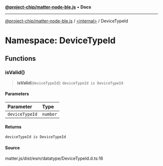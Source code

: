 [**@project-chip/matter-node-ble.js**](../../../README.md) • **Docs**

***

[@project-chip/matter-node-ble.js](../../../globals.md) / [\<internal\>](../../README.md) / DeviceTypeId

# Namespace: DeviceTypeId

## Functions

### isValid()

> **isValid**(`deviceTypeId`): `deviceTypeId is DeviceTypeId`

#### Parameters

| Parameter | Type |
| :------ | :------ |
| `deviceTypeId` | `number` |

#### Returns

`deviceTypeId is DeviceTypeId`

#### Source

matter.js/dist/esm/datatype/DeviceTypeId.d.ts:16
